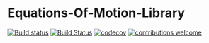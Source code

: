 # Equations-Of-Motion-Library

[![Build status](https://ci.appveyor.com/api/projects/status/hf1msnphbt0g9oyx/branch/master?svg=true)](https://ci.appveyor.com/project/srbrettle/equations-of-motion-library/branch/master) [![Build Status](https://travis-ci.org/srbrettle/Equations-Of-Motion-Library.svg?branch=master)](https://travis-ci.org/srbrettle/Equations-Of-Motion-Library) [![codecov](https://codecov.io/gh/srbrettle/Equations-Of-Motion-Library/branch/master/graph/badge.svg)](https://codecov.io/gh/srbrettle/Equations-Of-Motion-Library)
 [![contributions welcome](https://img.shields.io/badge/contributions-welcome-brightgreen.svg?style=flat)](https://github.com/srbrettle/Equations-Of-Motion-Library/issues)
